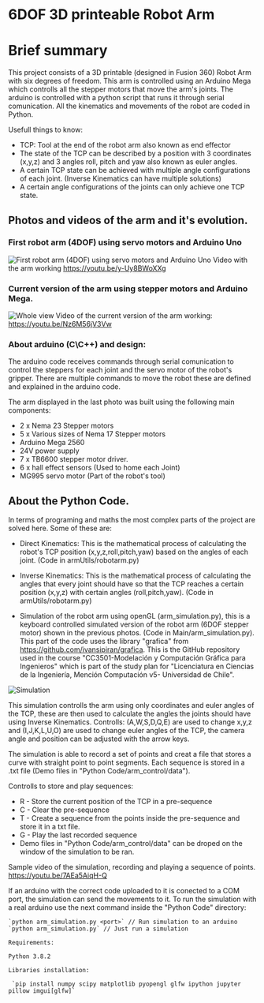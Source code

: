 # 6DOF 3D printeable Robot Arm

# Brief summary 
<p> This project consists of a 3D printable (designed in Fusion 360) Robot Arm with six degrees of freedom. This arm is controlled using an Arduino Mega which controlls all the stepper motors that move the arm's joints. The arduino is controlled with a python script that runs it through serial comunication. All the kinematics and movements of the robot are coded in Python.
</p>

<p>Usefull things to know:</p>

- TCP: Tool at the end of the robot arm also known as end effector
- The state of the TCP can be described by a position with 3 coordinates (x,y,z) and 3 angles
roll, pitch and yaw also known as euler angles.
- A certain TCP state can be achieved with multiple angle configurations of each joint. (Inverse Kinematics can have multiple solutions)
- A certain angle configurations of the joints can only achieve one TCP state.

## Photos and videos of the arm and it's evolution.

### First robot arm (4DOF) using servo motors and Arduino Uno
![First robot arm (4DOF) using servo motors and Arduino Uno](https://i.ibb.co/C0yTw15/servo-arm-1.jpg)
Video with the arm working
<https://youtu.be/y-Uy8BWoXXg>

### Current version of the arm using stepper motors and Arduino Mega.
![Whole view](https://i.ibb.co/4WtFVFL/8-E2-F34-B1-2-A22-40-E4-8-CC6-2-BCDFD35-D6-A7.jpg)
Video of the current version of the arm working:
<https://youtu.be/Nz6M56jV3Vw>

### About arduino (C\C++) and design:
<p> The arduino code receives commands through serial comunication to control the steppers for each joint and the servo motor
    of the robot's gripper. There are multiple commands to move the robot these are defined and explained in the arduino code.</p>
    
<p>The arm displayed in the last photo was built using the following main components:</p>

- 2 x Nema 23 Stepper motors
- 5 x Various sizes of Nema 17 Stepper motors
- Arduino Mega 2560
- 24V power supply
- 7 x TB6600 stepper motor driver.
- 6 x hall effect sensors (Used to home each Joint)
- MG995 servo motor (Part of the robot's tool)

## About the Python Code.

<p> In terms of programing and maths the most complex parts of the project are solved here. Some of these are:</p>

- Direct Kinematics: This is the mathematical process of calculating the robot's TCP position (x,y,z,roll,pitch,yaw) based on the angles of each joint. (Code in armUtils/robotarm.py)

- Inverse Kinematics: This is the mathematical process of calculating the angles that every joint should have so that the TCP reaches a certain position (x,y,z) with certain angles (roll,pitch,yaw). (Code in armUtils/robotarm.py)
- Simulation of the robot arm using openGL (arm_simulation.py), this is a keyboard controlled simulated version of the robot arm (6DOF stepper motor) shown in the previous photos. (Code in Main/arm_simulation.py). This part of the code uses the library "grafica" from <https://github.com/ivansipiran/grafica>. This is the GitHub repository used in the course "CC3501-Modelación y Computación Gráfica para Ingenieros" which is part of the study plan for "Licenciatura en Ciencias de la Ingeniería, Mención Computación v5- Universidad de Chile".    

![Simulation](https://i.ibb.co/xCFvBVg/2021-11-19-15-19-43-Settings.png)

<p>This simulation controlls the arm using only coordinates and euler angles of the TCP, these are then used to calculate the angles the joints should have using Inverse Kinematics. Controlls: (A,W,S,D,Q,E) are used to change x,y,z and (I,J,K,L,U,O) are used to change euler angles of the TCP, the camera angle and position can be adjusted with the arrow keys.</p>

<p>The simulation is able to record a set of points and creat a file that stores a curve with straight point to point segments. Each sequence is stored in a .txt file (Demo files in "Python Code/arm_control/data").</p>

Controlls to store and play sequences:

*   R - Store the current position of the TCP in a pre-sequence
*   C - Clear the pre-sequence
*   T - Create a sequence from the points inside the pre-sequence and store it in a txt file.
*   G - Play the last recorded sequence
*   Demo files in "Python Code/arm_control/data" can be droped on the window of the simulation to be ran.

Sample video of the simulation, recording and playing a sequence of points.
<https://youtu.be/7AEa5AiqH-Q>

<p>If an arduino with the correct code uploaded to it is conected to a COM port, the simulation can send the movements to it. To run the simulation with a real arduino use the next command inside the "Python Code" directory:</p>

    `python arm_simulation.py <port>` // Run simulation to an arduino
    `python arm_simulation.py` // Just run a simulation
    
    Requirements:

    Python 3.8.2

    Libraries installation:

     `pip install numpy scipy matplotlib pyopengl glfw ipython jupyter pillow imgui[glfw]`

